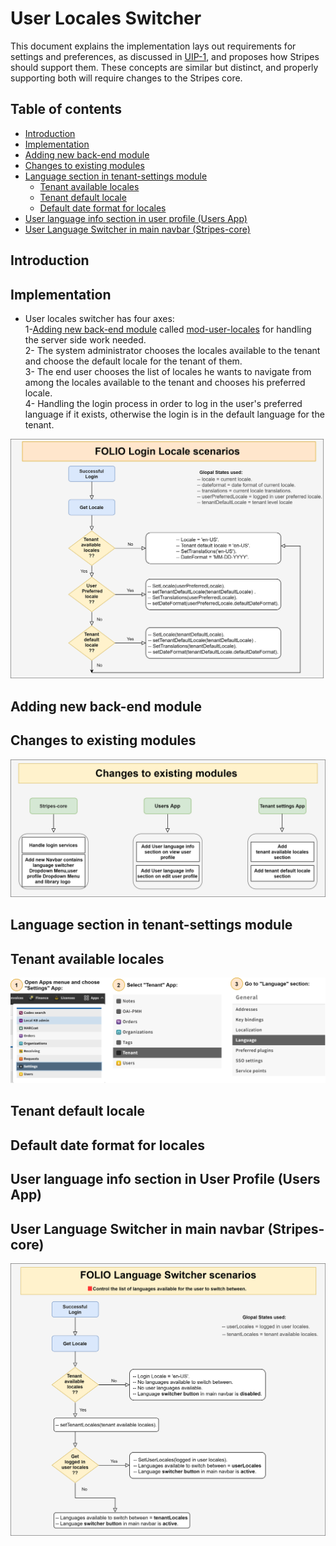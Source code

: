
# User Locales Switcher

This document explains the implementation  lays out requirements for settings and preferences, as discussed in [UIP-1](https://issues.folio.org/browse/UIP-1), and proposes how Stripes should support them. These concepts are similar but distinct, and properly supporting both will require changes to the Stripes core.


## Table of contents

* [Introduction](#introduction)
* [Implementation](#implementation)
* [Adding new back-end module](#adding-new-back-end-module)
* [Changes to existing modules](#changes-to-existing-modules)
* [Language section in tenant-settings module](#language-section-in-tenant-settings-module)
    * [Tenant available locales](#tenant-available-locales)
    * [Tenant default locale](#tenant-default-locale)
    * [Default date format for locales](#Default-date-format-for-locales)
* [User language info section in user profile (Users App)](#user-language-info-section-in-user-profile-users-app)
* [User Language Switcher in main navbar (Stripes-core)](#user-language-switcher-in-main-navbar-stripes-core)


## Introduction

## Implementation
  * User locales switcher has four axes:<br />
  1-[Adding new back-end module](#adding-new-back-end-module) called [mod-user-locales](https://github.com/attia-alshareef/mod-user-locales) for handling the server side work needed.<br />
  2- The system administrator chooses the locales available to the tenant and choose the default locale for the tenant of them.<br />
  3- The end user chooses the list of locales he wants to navigate from among the locales available to the tenant and chooses his preferred locale.<br />
  4- Handling the login process in order to log in the user's preferred language if it exists, otherwise the login is in the default language for the tenant.<br />
  
![FOLIO_Login_locale_scenarios‬](FOLIO_Login_locale_scenarios.png "FOLIO_Login_locale_scenarios")

## Adding new back-end module

## Changes to existing modules
![Changes_to_existing_modules‬](Changes_to_existing_modules.png "Changes_to_existing_modules‬")

## Language section in tenant-settings module
   ## Tenant available locales
   ![Tenant_available_languages‬](Tenant_available_languages.png "Tenant_available_languages‬")
   
   ## Tenant default locale
   
   ## Default date format for locales
   
## User language info section in User Profile (Users App)

## User Language Switcher in main navbar (Stripes-core)

![FOLIO_Language_Switcher_scenarios‬](FOLIO_Language_Switcher_scenarios.png "FOLIO_Language_Switcher_scenarios")

